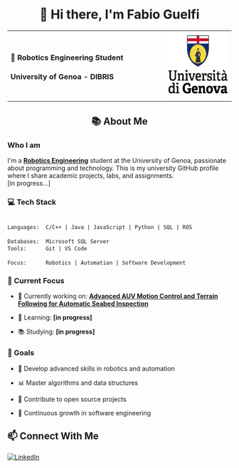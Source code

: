 <div align="center">

# 👋 Hi there, I'm Fabio Guelfi

<table border="0" style="border-collapse: collapse; border: none;">
<tr>
<td width="70%" style="border: none;">

### 🤖 Robotics Engineering Student 

### University of Genoa - DIBRIS


</td>
<td width="30%" align="center" style="border: none;">

<img src="https://github.com/fabiogueunige/fabiogueunige/blob/images/LOGO-universita-GENOVA.png" alt="Genoa University Logo" width="150" height="150">

</td>
</tr>
</table>

</div>

<div align="center">
  
## 📚 About Me

</div>

### Who I am

I'm a **[Robotics Engineering](https://corsi.unige.it/corsi/10635)** student at the University of Genoa, passionate about programming and technology. This is my university GitHub profile where I share academic projects, labs, and assignments.  
[in progress...]


### 💻 Tech Stack

```text

Languages:  C/C++ | Java | JavaScript | Python | SQL | ROS

Databases:  Microsoft SQL Server
Tools:      Git | VS Code

Focus:      Robotics | Automation | Software Development

```

### 🚀 Current Focus


<!-- ✏️ EDIT HERE: Add what you're currently working on -->

- 🔭 Currently working on: **[Advanced AUV Motion Control and Terrain Following for Automatic Seabed Inspection](https://github.com/fabiogueunige/TerrainFollowingThesis.git)**

- 🌱 Learning: **[in progress]**

- 📚 Studying: **[in progress]**


### 🎯 Goals


- 🔧 Develop advanced skills in robotics and automation

- 📊 Master algorithms and data structures

- 🤝 Contribute to open source projects

- 🌱 Continuous growth in software engineering



## 📫 Connect With Me


<!-- ✏️ EDIT HERE: Add your contact links (LinkedIn, Email, etc.) -->

[![LinkedIn](https://img.shields.io/badge/LinkedIn-Fabio_Guelfi-0077B5?style=flat&logo=linkedin&logoColor=white)](www.linkedin.com/in/fabio-guelfi)

